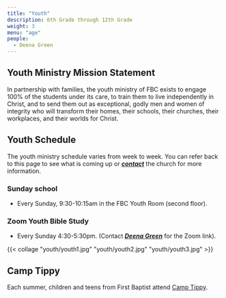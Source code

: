```yaml
---
title: "Youth"
description: 6th Grade through 12th Grade
weight: 3
menu: "age"
people:
  - Deena Green
---
```


## Youth Ministry Mission Statement

In partnership with families, the youth ministry of FBC exists to engage 100% of the students under its care, to train them to live independently in Christ, and to send them out as exceptional, godly men and women of integrity who will transform their homes, their schools, their churches, their workplaces, and their worlds for Christ.

## Youth Schedule

The youth ministry schedule varies from week to week. You can refer back to this page to see what is coming up or ***[contact](https://fbcmuncie.org/contact/)*** the church for more information.

### Sunday school
- Every Sunday, 9:30-10:15am in the FBC Youth Room (second floor).

### Zoom Youth Bible Study
- Every Sunday 4:30-5:30pm.
 (Contact ***[Deena Green](mailto:deenaslanker@comcast.net)*** for the Zoom link).

<!-- {{< youth-schedule >}} -->


{{< collage "youth/youth1.jpg" "youth/youth2.jpg"
 "youth/youth3.jpg" >}}


## Camp Tippy

Each summer, children and teens from First Baptist attend [Camp Tippy](https://www.camptippy.org/home).
